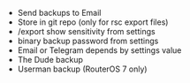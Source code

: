 * Send backups to Email
* Store in git repo (only for rsc export files)
* /export show sensitivity from settings
* binary backup password from settings
* Email or Telegram depends by settings value
* The Dude backup
* Userman backup (RouterOS 7 only)
